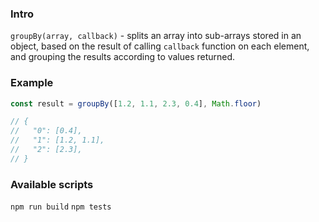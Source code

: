 ### Intro

`groupBy(array, callback)` - splits an array into sub-arrays stored in an
object, based on the result of calling `callback` function on each element, and
grouping the results according to values returned.

### Example
```js
const result = groupBy([1.2, 1.1, 2.3, 0.4], Math.floor)

// {
//   "0": [0.4],
//   "1": [1.2, 1.1],
//   "2": [2.3],
// }
```
### Available scripts
`npm run build`
`npm tests`

